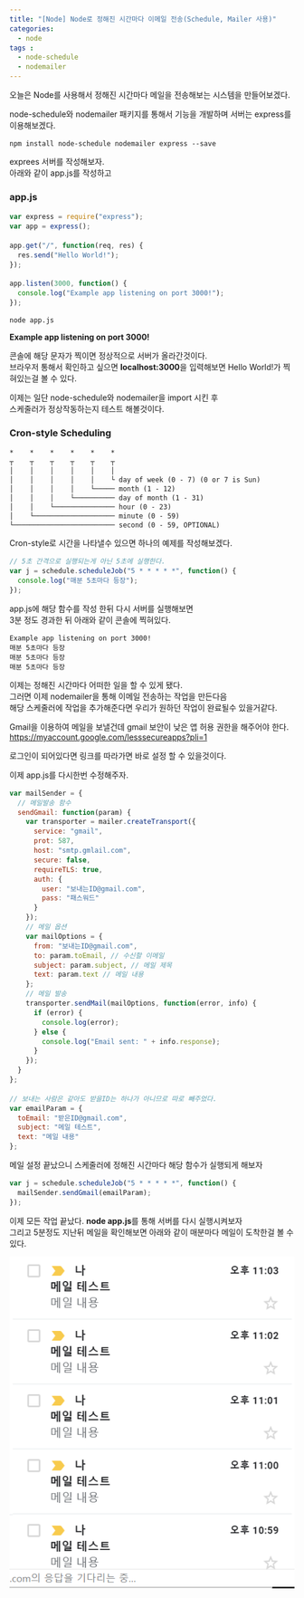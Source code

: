 ```yaml
---
title: "[Node] Node로 정해진 시간마다 이메일 전송(Schedule, Mailer 사용)"
categories: 
  - node
tags : 
  - node-schedule
  - nodemailer
---
```


오늘은 Node를 사용해서 정해진 시간마다 메일을 전송해보는 시스템을 만들어보겠다.

node-schedule와 nodemailer 패키지를 통해서 기능을 개발하며 서버는 express를 이용해보겠다.

```shell
npm install node-schedule nodemailer express --save
```

exprees 서버를 작성해보자.<br>
아래와 같이 app.js를 작성하고

### app.js
```js
var express = require("express");
var app = express();

app.get("/", function(req, res) {
  res.send("Hello World!");
});

app.listen(3000, function() {
  console.log("Example app listening on port 3000!");
});
```

```shell
node app.js
```

**Example app listening on port 3000!**

콘솔에 해당 문자가 찍이면 정상적으로 서버가 올라간것이다.<br>
브라우저 통해서 확인하고 싶으면 **localhost:3000**을 입력해보면 Hello World!가 찍혀있는걸 볼 수 있다.

이제는 일단 node-schedule와 nodemailer을 import 시킨 후<br>
스케줄러가 정상작동하는지 테스트 해볼것이다.

### Cron-style Scheduling

```
*    *    *    *    *    *
┬    ┬    ┬    ┬    ┬    ┬
│    │    │    │    │    │
│    │    │    │    │    └ day of week (0 - 7) (0 or 7 is Sun)
│    │    │    │    └───── month (1 - 12)
│    │    │    └────────── day of month (1 - 31)
│    │    └─────────────── hour (0 - 23)
│    └──────────────────── minute (0 - 59)
└───────────────────────── second (0 - 59, OPTIONAL)
```

Cron-style로 시간을 나타낼수 있으면 하나의 예제를 작성해보겠다.

```js
// 5초 간격으로 실행되는게 아닌 5초에 실행한다.
var j = schedule.scheduleJob("5 * * * * *", function() {
  console.log("매분 5초마다 등장");
});
```

app.js에 해당 함수를 작성 한뒤 다시 서버를 실행해보면<br>
3분 정도 경과한 뒤 아래와 같이 콘솔에 찍혀있다.

```shell
Example app listening on port 3000!
매분 5초마다 등장
매분 5초마다 등장
매분 5초마다 등장
```

이제는 정해진 시간마다 어떠한 일을 할 수 있게 됐다.<br>
그러면 이제 nodemailer을 통해 이메일 전송하는 작업을 만든다음<br>
해당 스케줄러에 작업을 추가해준다면 우리가 원하던 작업이 완료될수 있을거같다.

Gmail을 이용하여 메일을 보낼건데 gmail 보안이 낮은 앱 허용 권한을 해주어야 한다.<br>
<https://myaccount.google.com/lesssecureapps?pli=1>

로그인이 되어있다면 링크를 따라가면 바로 설정 할 수 있을것이다.

이제 app.js를 다시한번 수정해주자.

```js
var mailSender = {
  // 메일발송 함수
  sendGmail: function(param) {
    var transporter = mailer.createTransport({
      service: "gmail",
      prot: 587,
      host: "smtp.gmlail.com",
      secure: false,
      requireTLS: true,
      auth: {
        user: "보내는ID@gmail.com",
        pass: "패스워드"
      }
    });
    // 메일 옵션
    var mailOptions = {
      from: "보내는ID@gmail.com",
      to: param.toEmail, // 수신할 이메일
      subject: param.subject, // 메일 제목
      text: param.text // 메일 내용
    };
    // 메일 발송
    transporter.sendMail(mailOptions, function(error, info) {
      if (error) {
        console.log(error);
      } else {
        console.log("Email sent: " + info.response);
      }
    });
  }
};

// 보내는 사람은 같아도 받을ID는 하나가 아니므로 따로 빼주었다.
var emailParam = {
  toEmail: "받은ID@gmail.com",
  subject: "메일 테스트",
  text: "메일 내용"
};
```

메일 설정 끝났으니 스케줄러에 정해진 시간마다 해당 함수가 실행되게 해보자

```js
var j = schedule.scheduleJob("5 * * * * *", function() {
  mailSender.sendGmail(emailParam);
});
```

이제 모든 작업 끝났다. **node app.js**를 통해 서버를 다시 실행시켜보자<br>
그리고 5분정도 지난뒤 메일을 확인해보면 아래와 같이 매분마다 메일이 도착한걸 볼 수 있다.

![메일](/assets/images/post/2019-11-02-node-schedule-mailer-image1.PNG)
